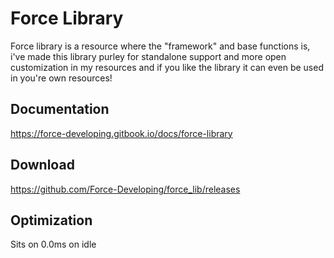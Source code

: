 # Force Library

Force library is a resource where the "framework" and base functions is, i've made this library purley for standalone support and more open customization in my resources and if you like the library it can even be used in you're own resources!

## Documentation

https://force-developing.gitbook.io/docs/force-library

## Download

https://github.com/Force-Developing/force_lib/releases

## Optimization

Sits on 0.0ms on idle
